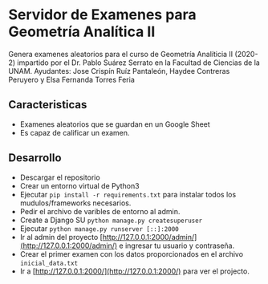 # Servidor de Examenes para Geometría Analítica II
Genera examenes aleatorios para el curso de Geometría Analíticia II (2020-2) impartido por el Dr. Pablo Suárez Serrato en la Facultad de Ciencias de la UNAM.
Ayudantes: Jose Crispín Ruíz Pantaleón, Haydee Contreras Peruyero y Elsa Fernanda Torres Feria

## Caracteristicas
- Examenes aleatorios que se guardan en un Google Sheet
- Es capaz de calificar un examen.

## Desarrollo
- Descargar el repositorio 
- Crear un entorno virtual de Python3
- Ejecutar 
  `pip install -r requirements.txt`
  para instalar todos los mudulos/frameworks necesarios.
- Pedir el archivo de varibles de entorno al admin.
- Create a Django SU
  `python manage.py createsuperuser`
- Ejecutar
  `python manage.py runserver [::]:2000`
- Ir al admin del proyecto [http://127.0.0.1:2000/admin/](http://127.0.0.1:2000/admin/) e ingresar tu usuario y contraseña.
- Crear el primer examen con los datos proporcionados en el archivo `inicial_data.txt`
- Ir a [http://127.0.0.1:2000/](http://127.0.0.1:2000/) para ver el projecto.
